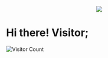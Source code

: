 <center><a href="https://www.wikipedia.org/india"><img src="https://img.shields.io/badge/FROM-INDIA-green?colorA=%23FF9933&amp;colorB=%23138808&amp;style=for-the-badge"></img></a></center>

<h1>Hi there! Visitor;</h1>


![Visitor Count](https://profile-counter.glitch.me/luckyverma-sudo/count.svg)
